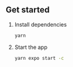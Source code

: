 ## Get started

1. Install dependencies

   ```bash
   yarn
   ```

2. Start the app

   ```bash
   yarn expo start -c
   ```

